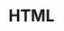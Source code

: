 <!--
 * @version: 1.0.0
 * @Date: 2019-09-25 20:16:17
 * @LastEditTime: 2019-09-25 20:16:17
 -->
# HTML